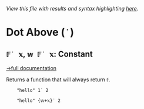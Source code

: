 *View this file with results and syntax highlighting [here](https://mlochbaum.github.io/BQN/help/constant.html).*

# Dot Above (`˙`)

## `𝔽˙ 𝕩`, `𝕨 𝔽˙ 𝕩`: Constant
[→full documentation](../doc/constant.md)

Returns a function that will always return `𝕗`.

        "hello" 1˙ 2

        "hello" {𝕨+𝕩}˙ 2
